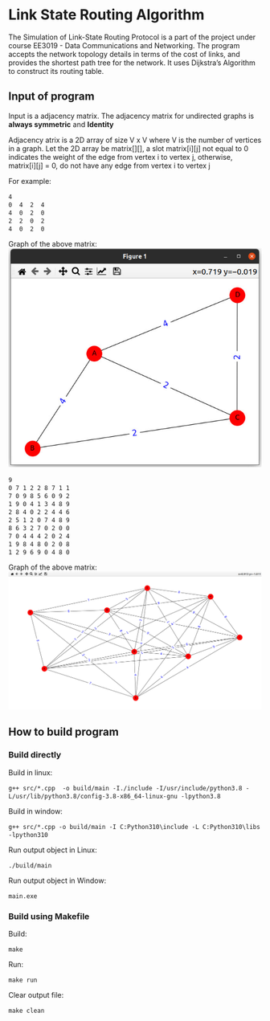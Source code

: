 # Link State Routing Algorithm 
The Simulation of Link-State Routing Protocol is a part of the project under course EE3019 - Data Communications and Networking. The program accepts the network topology details in terms of the cost of links, and provides the shortest path tree for the network. It uses Dijkstra’s Algorithm to construct its routing table.


## Input of program

Input is a adjacency matrix. The adjacency matrix for undirected graphs is **always symmetric** and **Identity**

Adjacency atrix is a 2D array of size V x V where V is the number of vertices in a graph. Let the 2D array be matrix[][], a slot matrix[i][j] not equal to 0 indicates the weight of the edge from vertex i to vertex j, otherwise, matrix[i][j] = 0, do not have any edge from vertex i to vertex j

For example:

    4
    0  4  2  4
    4  0  2  0 
    2  2  0  2
    4  0  2  0
Graph of the above matrix:
![](image/graph1.jpg)

    9
    0 7 1 2 2 8 7 1 1
    7 0 9 8 5 6 0 9 2
    1 9 0 4 1 3 4 8 9
    2 8 4 0 2 2 4 4 6
    2 5 1 2 0 7 4 8 9
    8 6 3 2 7 0 2 0 0
    7 0 4 4 4 2 0 2 4
    1 9 8 4 8 0 2 0 8
    1 2 9 6 9 0 4 8 0

Graph of the above matrix:
![](image/graph2.jpg)

## How to build program

### Build directly
Build in linux:

    g++ src/*.cpp  -o build/main -I./include -I/usr/include/python3.8 -L/usr/lib/python3.8/config-3.8-x86_64-linux-gnu -lpython3.8

Build in window:

    g++ src/*.cpp -o build/main -I C:Python310\include -L C:Python310\libs -lpython310

Run output object in Linux:

    ./build/main

Run output object in Window:

    main.exe


### Build using Makefile
Build:

    make

Run:

    make run

Clear output file:

    make clean


